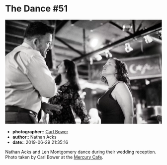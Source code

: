 # The Dance \#51

![Nathan Acks and Len Montgomery dance](assets/2019-06-29-set-4-the-dance-51.webp)

* **photographer**:: [Carl Bower](https://carlbowerphotos.com)  
* **author**:: Nathan Acks  
* **date**:: 2019-06-29 21:35:16

Nathan Acks and Len Montgomery dance during their wedding reception. Photo taken by Carl Bower at the [Mercury Cafe](http://mercurycafe.com).
